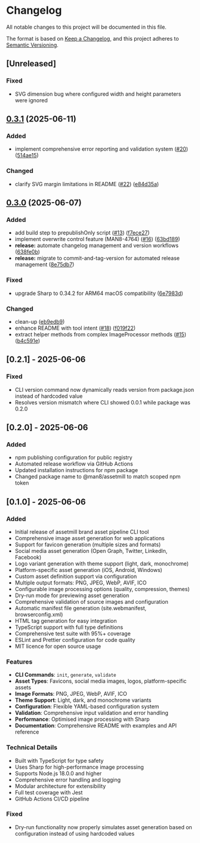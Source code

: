 # Changelog

All notable changes to this project will be documented in this file.

The format is based on [Keep a Changelog](https://keepachangelog.com/en/1.0.0/),
and this project adheres to [Semantic Versioning](https://semver.org/spec/v2.0.0.html).

## [Unreleased]

### Fixed

* SVG dimension bug where configured width and height parameters were ignored

## [0.3.1](https://github.com/man8/assetmill/compare/v0.3.0...v0.3.1) (2025-06-11)


### Added

* implement comprehensive error reporting and validation system ([#20](https://github.com/man8/assetmill/issues/20)) ([514ae15](https://github.com/man8/assetmill/commit/514ae15cfddf07f1698699e030d0e5e0560692e8))


### Changed

* clarify SVG margin limitations in README ([#22](https://github.com/man8/assetmill/issues/22)) ([e84d35a](https://github.com/man8/assetmill/commit/e84d35aafe8174632fdc311e1c9f6ec407108a07))

## [0.3.0](https://github.com/man8/assetmill/compare/v0.2.1...v0.3.0) (2025-06-07)


### Added

* add build step to prepublishOnly script ([#13](https://github.com/man8/assetmill/issues/13)) ([f7ece27](https://github.com/man8/assetmill/commit/f7ece27fa5e920f9fab3d764a5237007a81b848e))
* implement overwrite control feature (MAN8-4764) ([#16](https://github.com/man8/assetmill/issues/16)) ([63bd189](https://github.com/man8/assetmill/commit/63bd18971ddf8ad18dfc6360d8c432ace7e0c85b))
* **release:** automate changelog management and version workflows ([638fe0b](https://github.com/man8/assetmill/commit/638fe0b1290ecf2f3ddd356224c8562a3375958f))
* **release:** migrate to commit-and-tag-version for automated release management ([8e75db7](https://github.com/man8/assetmill/commit/8e75db72fb0ea33d813bde7c969fb7c5c31fee90))


### Fixed

* upgrade Sharp to 0.34.2 for ARM64 macOS compatibility ([6e7983d](https://github.com/man8/assetmill/commit/6e7983d5677c40899b021f8bef957008cdb74264))


### Changed

* clean-up ([eb9edb9](https://github.com/man8/assetmill/commit/eb9edb970b84e6872083b77cc5f5a495261f5c97))
* enhance README with tool intent ([#18](https://github.com/man8/assetmill/issues/18)) ([f019f22](https://github.com/man8/assetmill/commit/f019f22bae6af08bc97ca23e5b4e5388d23f89ef))
* extract helper methods from complex ImageProcessor methods ([#15](https://github.com/man8/assetmill/issues/15)) ([b4c591e](https://github.com/man8/assetmill/commit/b4c591e006dbe390768b922ac57f8bf454bc263c))

## [0.2.1] - 2025-06-06

### Fixed
- CLI version command now dynamically reads version from package.json instead of hardcoded value
- Resolves version mismatch where CLI showed 0.0.1 while package was 0.2.0

## [0.2.0] - 2025-06-06

### Added
- npm publishing configuration for public registry
- Automated release workflow via GitHub Actions
- Updated installation instructions for npm package
- Changed package name to @man8/assetmill to match scoped npm token

## [0.1.0] - 2025-06-06

### Added
- Initial release of assetmill brand asset pipeline CLI tool
- Comprehensive image asset generation for web applications
- Support for favicon generation (multiple sizes and formats)
- Social media asset generation (Open Graph, Twitter, LinkedIn, Facebook)
- Logo variant generation with theme support (light, dark, monochrome)
- Platform-specific asset generation (iOS, Android, Windows)
- Custom asset definition support via configuration
- Multiple output formats: PNG, JPEG, WebP, AVIF, ICO
- Configurable image processing options (quality, compression, themes)
- Dry-run mode for previewing asset generation
- Comprehensive validation of source images and configuration
- Automatic manifest file generation (site.webmanifest, browserconfig.xml)
- HTML tag generation for easy integration
- TypeScript support with full type definitions
- Comprehensive test suite with 95%+ coverage
- ESLint and Prettier configuration for code quality
- MIT licence for open source usage

### Features
- **CLI Commands**: `init`, `generate`, `validate`
- **Asset Types**: Favicons, social media images, logos, platform-specific assets
- **Image Formats**: PNG, JPEG, WebP, AVIF, ICO
- **Theme Support**: Light, dark, and monochrome variants
- **Configuration**: Flexible YAML-based configuration system
- **Validation**: Comprehensive input validation and error handling
- **Performance**: Optimised image processing with Sharp
- **Documentation**: Comprehensive README with examples and API reference

### Technical Details
- Built with TypeScript for type safety
- Uses Sharp for high-performance image processing
- Supports Node.js 18.0.0 and higher
- Comprehensive error handling and logging
- Modular architecture for extensibility
- Full test coverage with Jest
- GitHub Actions CI/CD pipeline

### Fixed
- Dry-run functionality now properly simulates asset generation based on configuration instead of using hardcoded values
